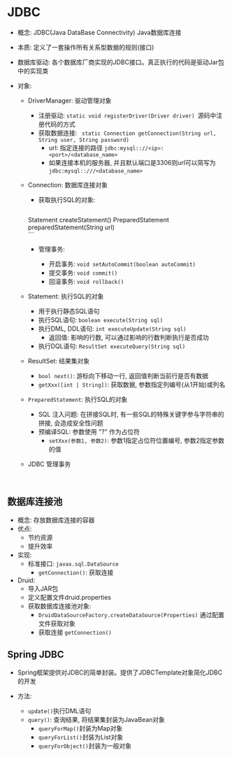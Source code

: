 # JDBC

* 概念: JDBC(Java DataBase Connectivity)  Java数据库连接

* 本质: 定义了一套操作所有关系型数据的规则(接口)

* 数据库驱动: 各个数据库厂商实现的JDBC接口。真正执行的代码是驱动Jar包中的实现类

* 对象:
  * DriverManager: 驱动管理对象
    * 注册驱动: ` static void registerDriver(Driver driver)  `源码中注册代码的方式
    * 获取数据连接: ` static Connection getConnection(String url, String user, String password)`
      * url: 指定连接的路径 `jdbc:mysql:://<ip>:<port>/<database_name>`
      * 如果连接本机的服务器, 并且默认端口是3306则url可以简写为`jdbc:mysql::///<database_name>`

  * Connection: 数据库连接对象
    * 获取执行SQL的对象: 

    	```
    Statement createStatement()
    	PreparedStatement preparedStatement(String url)  
    	```

    * 管理事务:

      * 开启事务: `void setAutoCommit(boolean autoCommit)`
      * 提交事务: `void commit()`
      * 回滚事务: `void rollback()`

  * Statement: 执行SQL的对象

    * 用于执行静态SQL语句
    * 执行SQL语句: `boolean execute(String sql)`
    * 执行DML, DDL语句: `int executeUpdate(String sql)`
      * 返回值: 影响的行数, 可以通过影响的行数判断执行是否成功
    * 执行DQL语句: `ResultSet executeQuery(String sql)`

  * ResultSet: 结果集对象

    * `bool next()`: 游标向下移动一行, 返回值判断当前行是否有数据
    * `getXxx([int | String])`: 获取数据, 参数指定列编号(从1开始)或列名

  * `PreparedStatement`: 执行SQL的对象

    * SQL 注入问题: 在拼接SQL时, 有一些SQL的特殊关键字参与字符串的拼接, 会造成安全性问题
    * 预编译SQL: 参数使用 "?" 作为占位符
      * `setXxx(参数1, 参数2)`: 参数1指定占位符位置编号, 参数2指定参数的值

  * JDBC 管理事务 

​	

## 数据库连接池

* 概念: 存放数据库连接的容器
* 优点:
  * 节约资源
  * 提升效率
* 实现:
  * 标准接口: `javax.sql.DataSource`
    * `getConnection()`: 获取连接
* Druid: 
  * 导入JAR包
  * 定义配置文件druid.properties
  * 获取数据库连接池对象: 
    * `DruidDataSourceFactory.createDataSource(Properties)` 通过配置文件获取对象
    * 获取连接 `getConnection()`

## Spring JDBC

* Spring框架提供对JDBC的简单封装。提供了JDBCTemplate对象简化JDBC的开发

* 方法:
  * `update()`执行DML语句
  * `query()`: 查询结果, 将结果集封装为JavaBean对象
    * `queryForMap()`封装为Map对象
    * `queryForList()`封装为List对象
    * `queryForObject()`封装为一般对象

